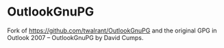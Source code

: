 OutlookGnuPG
============

Fork of https://github.com/twalrant/OutlookGnuPG and the original GPG in Outlook 2007 – OutlookGnuPG by David Cumps.